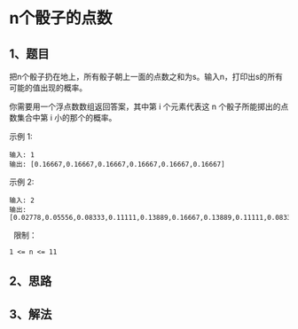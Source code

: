 # n个骰子的点数

## 1、题目

把n个骰子扔在地上，所有骰子朝上一面的点数之和为s。输入n，打印出s的所有可能的值出现的概率。

你需要用一个浮点数数组返回答案，其中第 i 个元素代表这 n 个骰子所能掷出的点数集合中第 i 小的那个的概率。

示例 1:

	输入: 1
	输出: [0.16667,0.16667,0.16667,0.16667,0.16667,0.16667]

示例 2:

	输入: 2
	输出: [0.02778,0.05556,0.08333,0.11111,0.13889,0.16667,0.13889,0.11111,0.08333,0.05556,0.02778]
 
限制：

	1 <= n <= 11

## 2、思路



## 3、解法

```java

```